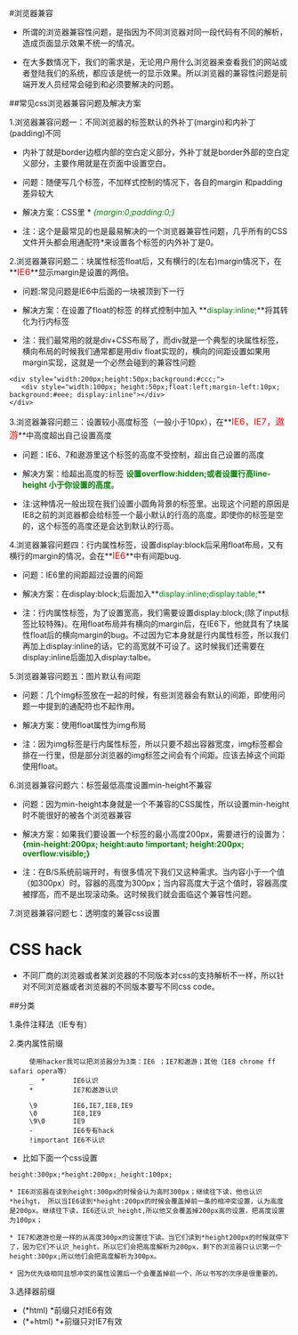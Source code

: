 #浏览器兼容
  
  * 所谓的浏览器兼容性问题，是指因为不同浏览器对同一段代码有不同的解析，造成页面显示效果不统一的情况。
  
  * 在大多数情况下，我们的需求是，无论用户用什么浏览器来查看我们的网站或者登陆我们的系统，都应该是统一的显示效果。所以浏览器的兼容性问题是前端开发人员经常会碰到和必须要解决的问题。

##常见css浏览器兼容问题及解决方案

1.浏览器兼容问题一：不同浏览器的标签默认的外补丁(margin)和内补丁(padding)不同

  * 内补丁就是border边框内部的空白定义部分，外补丁就是border外部的空白定义部分，主要作用就是在页面中设置空白。
  
  * 问题：随便写几个标签，不加样式控制的情况下，各自的margin 和padding差异较大
  
  * 解决方案：CSS里  **<font color="green">  *{margin:0;padding:0;}</font>**
  
  * 注：这个是最常见的也是最易解决的一个浏览器兼容性问题，几乎所有的CSS文件开头都会用通配符*来设置各个标签的内外补丁是0。

2.浏览器兼容问题二：块属性标签float后，又有横行的(左右)margin情况下，在**<font color="red" size="3">IE6</font>**显示margin是设置的两倍。

  * 问题:常见问题是IE6中后面的一块被顶到下一行
 
  * 解决方案：在设置了float的标签 的样式控制中加入 **<font color="green">display:inline;</font>**将其转化为行内标签
 
  * 注：我们最常用的就是div+CSS布局了，而div就是一个典型的块属性标签，横向布局的时候我们通常都是用div float实现的，横向的间距设置如果用margin实现，这就是一个必然会碰到的兼容性问题

```
<div style="width:200px;height:50px;background:#ccc;">
   <div style="width:100px; height:50px;float:left;margin-left:10px; background:#eee; display:inline"></div>  
</div>  
```

3.浏览器兼容问题三：设置较小高度标签（一般小于10px），在**<font color="red" size="3">IE6，IE7，遨游</font>**中高度超出自己设置高度

  * 问题：IE6、7和遨游里这个标签的高度不受控制，超出自己设置的高度 
 
  * 解决方案：给超出高度的标签 **<font color="green">设置overflow:hidden;或者设置行高line-height 小于你设置的高度</font>**。
 
  * 注:这种情况一般出现在我们设置小圆角背景的标签里。出现这个问题的原因是IE8之前的浏览器都会给标签一个最小默认的行高的高度。即使你的标签是空的，这个标签的高度还是会达到默认的行高。

4.浏览器兼容问题四：行内属性标签，设置display:block后采用float布局，又有横行的margin的情况，会在**<font color="red" size="3">IE6</font>**中有间距bug.

  * 问题：IE6里的间距超过设置的间距
 
  * 解决方案：在display:block;后面加入**<font color="green">display:inline;display:table;</font>**
 
  * 注：行内属性标签，为了设置宽高，我们需要设置display:block;(除了input标签比较特殊)。在用float布局并有横向的margin后，在IE6下，他就具有了块属性float后的横向margin的bug。不过因为它本身就是行内属性标签，所以我们再加上display:inline的话，它的高宽就不可设了。这时候我们还需要在display:inline后面加入display:talbe。

5.浏览器兼容问题五：图片默认有间距

  * 问题：几个img标签放在一起的时候，有些浏览器会有默认的间距，即使用问题一中提到的通配符也不起作用。
  
  * 解决方案：使用float属性为img布局
  
  * 注：因为img标签是行内属性标签，所以只要不超出容器宽度，img标签都会排在一行里，但是部分浏览器的img标签之间会有个间距。应该去掉这个间距使用float。

6.浏览器兼容问题六：标签最低高度设置min-height不兼容

  * 问题：因为min-height本身就是一个不兼容的CSS属性，所以设置min-height时不能很好的被各个浏览器兼容
  
  * 解决方案：如果我们要设置一个标签的最小高度200px，需要进行的设置为：**<font color="green"> {min-height:200px; height:auto !important; height:200px; overflow:visible;} </font>**
  

  * 注：在B/S系统前端开时，有很多情况下我们又这种需求。当内容小于一个值（如300px）时。容器的高度为300px；当内容高度大于这个值时，容器高度被撑高，而不是出现滚动条。这时候我们就会面临这个兼容性问题。

7.浏览器兼容问题七：透明度的兼容css设置

#  CSS hack
 
  * 不同厂商的浏览器或者某浏览器的不同版本对css的支持解析不一样，所以针对不同浏览器或者浏览器的不同版本要写不同css code。

##分类
  
1.条件注释法（IE专有）

2.类内属性前缀
```
     使用hacker我可以把浏览器分为3类：IE6 ；IE7和遨游；其他（IE8 chrome ff safari opera等）
     _  *       IE6认识
     *          IE7和遨游认识
 
     \9         IE6,IE7,IE8,IE9
     \0         IE8,IE9
     \9\0       IE9
     -          IE6专有hack
     !important IE6不认识
```

  * 比如下面一个css设置
```
height:300px;*height:200px;_height:100px; 
```

    * IE6浏览器在读到height:300px的时候会认为高时300px；继续往下读，他也认识*heihgt， 所以当IE6读到*height:200px的时候会覆盖掉前一条的相冲突设置，认为高度是200px。继续往下读，IE6还认识_height,所以他又会覆盖掉200px高的设置，把高度设置为100px；
    
    * IE7和遨游也是一样的从高度300px的设置往下读。当它们读到*height200px的时候就停下了，因为它们不认识_height。所以它们会把高度解析为200px，剩下的浏览器只认识第一个height:300px;所以他们会把高度解析为300px。
     
    * 因为优先级相同且想冲突的属性设置后一个会覆盖掉前一个，所以书写的次序是很重要的。

3.选择器前缀
  
  * (*html) *前缀只对IE6有效
  * (*+html) *+前缀只对IE7有效